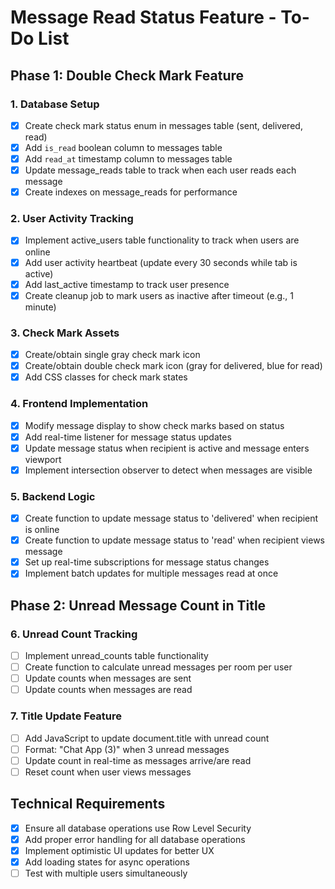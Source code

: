 # Message Read Status Feature - To-Do List

## Phase 1: Double Check Mark Feature

### 1. Database Setup
- [x] Create check mark status enum in messages table (sent, delivered, read)
- [x] Add `is_read` boolean column to messages table
- [x] Add `read_at` timestamp column to messages table
- [x] Update message_reads table to track when each user reads each message
- [x] Create indexes on message_reads for performance

### 2. User Activity Tracking
- [x] Implement active_users table functionality to track when users are online
- [x] Add user activity heartbeat (update every 30 seconds while tab is active)
- [x] Add last_active timestamp to track user presence
- [x] Create cleanup job to mark users as inactive after timeout (e.g., 1 minute)

### 3. Check Mark Assets
- [x] Create/obtain single gray check mark icon
- [x] Create/obtain double check mark icon (gray for delivered, blue for read)
- [x] Add CSS classes for check mark states

### 4. Frontend Implementation
- [x] Modify message display to show check marks based on status
- [x] Add real-time listener for message status updates
- [x] Update message status when recipient is active and message enters viewport
- [x] Implement intersection observer to detect when messages are visible

### 5. Backend Logic
- [x] Create function to update message status to 'delivered' when recipient is online
- [x] Create function to update message status to 'read' when recipient views message
- [x] Set up real-time subscriptions for message status changes
- [x] Implement batch updates for multiple messages read at once

## Phase 2: Unread Message Count in Title

### 6. Unread Count Tracking
- [ ] Implement unread_counts table functionality
- [ ] Create function to calculate unread messages per room per user
- [ ] Update counts when messages are sent
- [ ] Update counts when messages are read

### 7. Title Update Feature
- [ ] Add JavaScript to update document.title with unread count
- [ ] Format: "Chat App (3)" when 3 unread messages
- [ ] Update count in real-time as messages arrive/are read
- [ ] Reset count when user views messages

## Technical Requirements
- [x] Ensure all database operations use Row Level Security
- [x] Add proper error handling for all database operations
- [x] Implement optimistic UI updates for better UX
- [x] Add loading states for async operations
- [ ] Test with multiple users simultaneously 